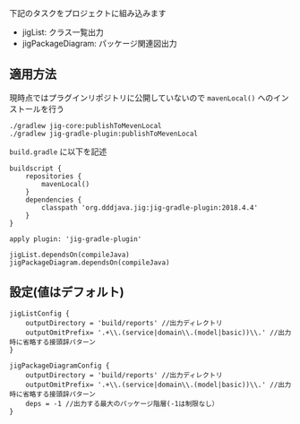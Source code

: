 下記のタスクをプロジェクトに組み込みます

* jigList: クラス一覧出力
* jigPackageDiagram: パッケージ関連図出力

## 適用方法
現時点ではプラグインリポジトリに公開していないので `mavenLocal()` へのインストールを行う
```
./gradlew jig-core:publishToMevenLocal
./gradlew jig-gradle-plugin:publishToMevenLocal
```

`build.gradle` に以下を記述

```
buildscript {
    repositories {
        mavenLocal()
    }
    dependencies {
        classpath 'org.dddjava.jig:jig-gradle-plugin:2018.4.4'
    }
}

apply plugin: 'jig-gradle-plugin'

jigList.dependsOn(compileJava)
jigPackageDiagram.dependsOn(compileJava)
```

## 設定(値はデフォルト)
```
jigListConfig {
    outputDirectory = 'build/reports' //出力ディレクトリ
    outputOmitPrefix= '.+\\.(service|domain\\.(model|basic))\\.' //出力時に省略する接頭辞パターン
}

jigPackageDiagramConfig {
    outputDirectory = 'build/reports' //出力ディレクトリ
    outputOmitPrefix= '.+\\.(service|domain\\.(model|basic))\\.' //出力時に省略する接頭辞パターン
    deps = -1 //出力する最大のパッケージ階層(-1は制限なし）
}
```

